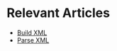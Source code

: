 # Relevant Articles

- [Build XML](https://help.hcltechsw.com/docs/voltscript/early-access/howto/extensions/xmlbuilding.html)
- [Parse XML](https://help.hcltechsw.com/docs/voltscript/early-access/howto/extensions/xmlparsing.html)